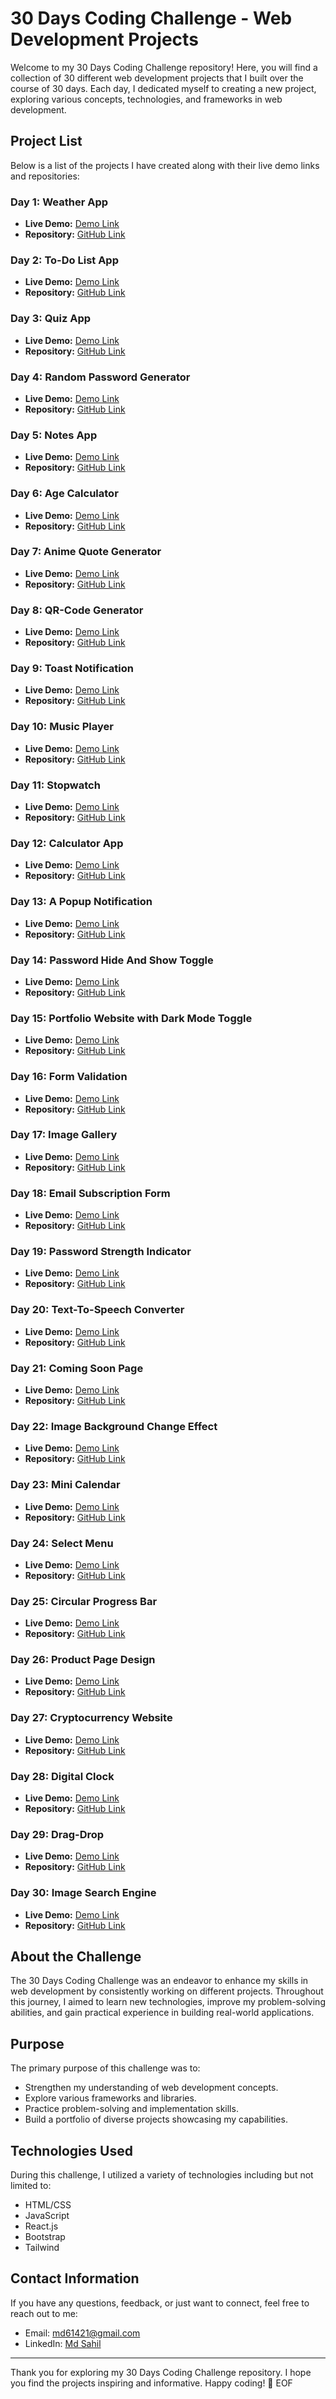 # 30 Days Coding Challenge - Web Development Projects


Welcome to my 30 Days Coding Challenge repository! Here, you will find a collection of 30 different web development projects that I built over the course of 30 days. Each day, I dedicated myself to creating a new project, exploring various concepts, technologies, and frameworks in web development.

## Project List

Below is a list of the projects I have created along with their live demo links and repositories:

### Day 1: Weather App
- **Live Demo:** <a href="https://weather-app-gray-beta-58.vercel.app/" target="_blank">Demo Link</a>
- **Repository:** <a href="https://github.com/md61421/weather-app" target="_blank">GitHub Link</a>

### Day 2: To-Do List App
- **Live Demo:** <a href="https://to-do-list-app-gules-five.vercel.app/" target="_blank">Demo Link</a>
- **Repository:** <a href="https://github.com/md61421/To-Do-List-App" target="_blank">GitHub Link</a>

### Day 3: Quiz App
- **Live Demo:** <a href="https://quiz-app-sigma-livid.vercel.app/" target="_blank">Demo Link</a>
- **Repository:** <a href="https://github.com/md61421/Quiz-App" target="_blank">GitHub Link</a>

### Day 4: Random Password Generator
- **Live Demo:** <a href="https://random-password-generator-ivory-sigma.vercel.app/" target="_blank">Demo Link</a>
- **Repository:** <a href="https://github.com/md61421/Random-Password-Generator" target="_blank">GitHub Link</a>

### Day 5: Notes App
- **Live Demo:** <a href="https://notes-app-five-amber.vercel.app/" target="_blank">Demo Link</a>
- **Repository:** <a href="https://github.com/md61421/Notes-App" target="_blank">GitHub Link</a>

### Day 6: Age Calculator
- **Live Demo:** <a href="https://age-calculator-snowy.vercel.app/" target="_blank">Demo Link</a>
- **Repository:** <a href="https://github.com/md61421/Age-Calculator" target="_blank">GitHub Link</a>

### Day 7: Anime Quote Generator
- **Live Demo:** <a href="https://anime-quote-generator-olive.vercel.app/" target="_blank">Demo Link</a>
- **Repository:** <a href="https://github.com/md61421/Anime-Quote-Generator" target="_blank">GitHub Link</a>

### Day 8: QR-Code Generator
- **Live Demo:** <a href="https://qr-code-generator-nu-rose.vercel.app/" target="_blank">Demo Link</a>
- **Repository:** <a href="https://github.com/md61421/QR-Code-Generator" target="_blank">GitHub Link</a>

### Day 9: Toast Notification
- **Live Demo:** <a href="https://toast-notification-phi.vercel.app/" target="_blank">Demo Link</a>
- **Repository:** <a href="https://github.com/md61421/Toast-Notification" target="_blank">GitHub Link</a>

### Day 10: Music Player
- **Live Demo:** <a href="https://music-player-eight-chi.vercel.app/" target="_blank">Demo Link</a>
- **Repository:** <a href="https://github.com/md61421/music-player" target="_blank">GitHub Link</a>

### Day 11: Stopwatch
- **Live Demo:** <a href="https://stopwatch-kappa-orpin.vercel.app/" target="_blank">Demo Link</a>
- **Repository:** <a href="https://github.com/md61421/Stopwatch" target="_blank">GitHub Link</a>

### Day 12: Calculator App
- **Live Demo:** <a href="https://calculator-swart-tau.vercel.app/" target="_blank">Demo Link</a>
- **Repository:** <a href="https://github.com/md61421/Calculator" target="_blank">GitHub Link</a>

### Day 13: A Popup Notification
- **Live Demo:** <a href="https://a-popup-screen.vercel.app/" target="_blank">Demo Link</a>
- **Repository:** <a href="https://github.com/md61421/A-Popup" target="_blank">GitHub Link</a>

### Day 14: Password Hide And Show Toggle
- **Live Demo:** <a href="https://password-hide-and-show-toggle.vercel.app/" target="_blank">Demo Link</a>
- **Repository:** <a href="https://github.com/md61421/Password-Hide-And-Show-Toggle" target="_blank">GitHub Link</a>

### Day 15: Portfolio Website with Dark Mode Toggle 
- **Live Demo:** <a href="https://portfolio-website-with-dark-mode-toggle.vercel.app/" target="_blank">Demo Link</a>
- **Repository:** <a href="https://github.com/md61421/Portfolio-Website-with-Dark-Mode-Toggle" target="_blank">GitHub Link</a>

### Day 16: Form Validation
- **Live Demo:** <a href="https://form-validation-beta-flame.vercel.app/" target="_blank">Demo Link</a>
- **Repository:** <a href="https://github.com/md61421/Form-Validation" target="_blank">GitHub Link</a>

### Day 17: Image Gallery
- **Live Demo:** <a href="https://image-gallery-pearl-psi.vercel.app/" target="_blank">Demo Link</a>
- **Repository:** <a href="https://github.com/md61421/Image-Gallery" target="_blank">GitHub Link</a>

### Day 18: Email Subscription Form
- **Live Demo:** <a href="https://email-subscription-form.vercel.app/" target="_blank">Demo Link</a>
- **Repository:** <a href="https://github.com/md61421/Email-Subscription-Form" target="_blank">GitHub Link</a>

### Day 19: Password Strength Indicator
- **Live Demo:** <a href="https://password-strength-indicator-seven.vercel.app/" target="_blank">Demo Link</a>
- **Repository:** <a href="https://github.com/md61421/Password-Strength-Indicator" target="_blank">GitHub Link</a>

### Day 20: Text-To-Speech Converter
- **Live Demo:** <a href="https://text-to-speech-converter-sandy-three.vercel.app/" target="_blank">Demo Link</a>
- **Repository:** <a href="https://github.com/md61421/Text-To-Speech-Converter" target="_blank">GitHub Link</a>

### Day 21: Coming Soon Page
- **Live Demo:** <a href="https://coming-soon-page-01.vercel.app/" target="_blank">Demo Link</a>
- **Repository:** <a href="https://github.com/md61421/Coming-Soon-Page" target="_blank">GitHub Link</a>

### Day 22: Image Background Change Effect
- **Live Demo:** <a href="https://image-background-change-effect.vercel.app/" target="_blank">Demo Link</a>
- **Repository:** <a href="https://github.com/md61421/Image-Background-Change-Effect" target="_blank">GitHub Link</a>

### Day 23: Mini Calendar
- **Live Demo:** <a href="https://mini-calendar-tau.vercel.app/" target="_blank">Demo Link</a>
- **Repository:** <a href="https://github.com/md61421/Mini-Calendar" target="_blank">GitHub Link</a>

### Day 24: Select Menu
- **Live Demo:** <a href="https://select-menu-one.vercel.app/" target="_blank">Demo Link</a>
- **Repository:** <a href="https://github.com/md61421/Select-Menu" target="_blank">GitHub Link</a>

### Day 25: Circular Progress Bar
- **Live Demo:** <a href="https://circular-progress-bar-six.vercel.app/" target="_blank">Demo Link</a>
- **Repository:** <a href="https://github.com/md61421/Circular-Progress-Bar" target="_blank">GitHub Link</a>

### Day 26: Product Page Design
- **Live Demo:** <a href="https://md61421.github.io/Product-Page-Design/" target="_blank">Demo Link</a>
- **Repository:** <a href="https://github.com/md61421/Product-Page-Design" target="_blank">GitHub Link</a>

### Day 27: Cryptocurrency Website
- **Live Demo:** <a href="https://cryptocurrency-website-beta.vercel.app/" target="_blank">Demo Link</a>
- **Repository:** <a href="https://github.com/md61421/Cryptocurrency-Website" target="_blank">GitHub Link</a>

### Day 28: Digital Clock
- **Live Demo:** <a href="https://digital-clock-jet-one.vercel.app/" target="_blank">Demo Link</a>
- **Repository:** <a href="https://github.com/md61421/Digital-Clock" target="_blank">GitHub Link</a>

### Day 29: Drag-Drop
- **Live Demo:** <a href="https://drag-drop-eight-fawn.vercel.app/" target="_blank">Demo Link</a>
- **Repository:** <a href="https://github.com/md61421/Drag-Drop" target="_blank">GitHub Link</a>

### Day 30: Image Search Engine
- **Live Demo:** <a href="https://image-search-engine-indol.vercel.app/" target="_blank">Demo Link</a>
- **Repository:** <a href="https://github.com/md61421/Image-Search-Engine" target="_blank">GitHub Link</a>

## About the Challenge

The 30 Days Coding Challenge was an endeavor to enhance my skills in web development by consistently working on different projects. Throughout this journey, I aimed to learn new technologies, improve my problem-solving abilities, and gain practical experience in building real-world applications.

## Purpose

The primary purpose of this challenge was to:

- Strengthen my understanding of web development concepts.
- Explore various frameworks and libraries.
- Practice problem-solving and implementation skills.
- Build a portfolio of diverse projects showcasing my capabilities.

## Technologies Used

During this challenge, I utilized a variety of technologies including but not limited to:

- HTML/CSS
- JavaScript
- React.js
- Bootstrap
- Tailwind

## Contact Information

If you have any questions, feedback, or just want to connect, feel free to reach out to me:

- Email: [md61421@gmail.com](mailto:md61421@gmail.com)
- LinkedIn: [Md Sahil](https://www.linkedin.com/in/md61421/)

---

Thank you for exploring my 30 Days Coding Challenge repository. I hope you find the projects inspiring and informative. Happy coding! 🚀
EOF
